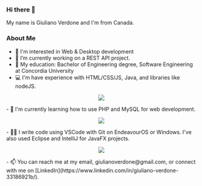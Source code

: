### Hi there 👋

My name is Giuliano Verdone and I'm from Canada.

### About Me

- 👀 I'm interested in Web & Desktop development 
- 🔭 I’m currently working on a REST API project.
- 💬 My education: Bachelor of Engineering degree, Software Engineering at Concordia University
- 💻 I'm have experience with HTML/CSS/JS, Java, and libraries like nodeJS.
<p align="center">
  <a href="https://skillicons.dev">
    <img src="https://skillicons.dev/icons?i=html,css,js,java,nodejs" />
  </a>
</p>
- 🌱 I'm currently learning how to use PHP and MySQL for web development.
<p align="center">
  <a href="https://skillicons.dev">
    <img src="https://skillicons.dev/icons?i=php,mysql" />
  </a>
</p>
- 👨‍💻 I write code using VSCode with Git on EndeavourOS or Windows. I've also used Eclipse and IntelliJ for JavaFX projects. 
<p align="center">
  <a href="https://skillicons.dev">
    <img src="https://skillicons.dev/icons?i=vscode,git,linux,eclipse,idea" />
  </a>
</p>
- 📫 You can reach me at my email, giulianoverdone@gmail.com, or connect with me on [LinkedIn](https://www.linkedin.com/in/giuliano-verdone-33186921b/).
